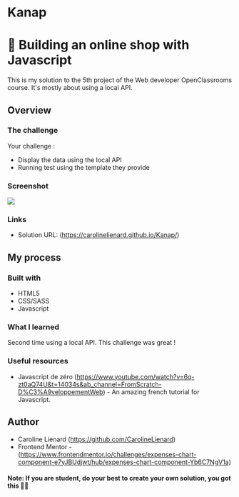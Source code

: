# Kanap
# 🛒 Building an online shop with Javascript

This is my solution to the 5th project of the Web developer OpenClassrooms course. It's mostly about using a local API.

## Overview

### The challenge

Your challenge :

- Display the data using the local API
- Running test using the template they provide

### Screenshot

![](front/images/project.png)


### Links

- Solution URL: (https://carolinelienard.github.io/Kanap/)

## My process

### Built with

- HTML5
- CSS/SASS
- Javascript

### What I learned

Second time using a local API. This challenge was great !


### Useful resources

- Javascript de zéro (https://www.youtube.com/watch?v=6q-zt0aQ74U&t=14034s&ab_channel=FromScratch-D%C3%A9veloppementWeb) - An amazing french tutorial for Javascript.


## Author

- Caroline Lienard (https://github.com/CarolineLienard)
- Frontend Mentor - (https://www.frontendmentor.io/challenges/expenses-chart-component-e7yJBUdjwt/hub/expenses-chart-component-Yb6C7NgV1a)

#### Note: If you are student, do your best to create your own solution, you got this 👍🏻
